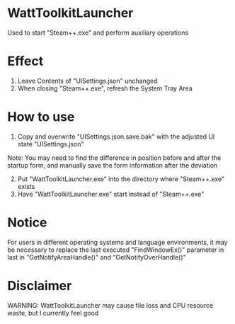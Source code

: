 # WattToolkitLauncher
Used to start "Steam++.exe" and perform auxiliary operations

# Effect
1. Leave Contents of "UISettings.json" unchanged
2. When closing "Steam++.exe", refresh the System Tray Area

# How to use
1. Copy and overwrite "UISettings.json.save.bak" with the adjusted UI state "UISettings.json"

Note: You may need to find the difference in position before and after the startup form,
and manually save the form information after the deviation

2. Put "WattToolkitLauncher.exe" into the directory where "Steam++.exe" exists
3. Have "WattToolkitLauncher.exe" start instead of "Steam++.exe"

# Notice
For users in different operating systems and language environments,
it may be necessary to replace the last executed "FindWindowEx()" parameter in last
in "GetNotifyAreaHandle()" and "GetNotifyOverHandle()"

# Disclaimer
WARNING: WattToolkitLauncher may cause file loss and CPU resource waste, but I currently feel good
